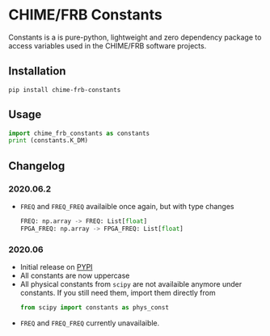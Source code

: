 # CHIME/FRB Constants

Constants is a is pure-python, lightweight and zero dependency package to access variables used in the CHIME/FRB software projects.

## Installation
```
pip install chime-frb-constants
```

## Usage
```python
import chime_frb_constants as constants
print (constants.K_DM)
```

## Changelog
### 2020.06.2
  - `FREQ` and `FREQ_FREQ` availaible once again, but with type changes
    ```python
    FREQ: np.array -> FREQ: List[float]
    FPGA_FREQ: np.array -> FPGA_FREQ: List[float]
    ```
### 2020.06
  - Initial release on [PYPI](https://pypi.org/project/chime-frb-constants/)
  - All constants are now uppercase
  - All physical constants from `scipy` are not availaible anymore under constants. If you still need them, import them directly from
    ```python
    from scipy import constants as phys_const
    ```
  - `FREQ` and `FREQ_FREQ` currently unavailaible.



